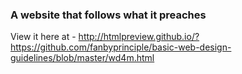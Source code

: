 ### A website that follows what it preaches

View it here at - http://htmlpreview.github.io/?https://github.com/fanbyprinciple/basic-web-design-guidelines/blob/master/wd4m.html
